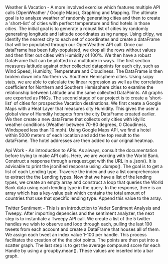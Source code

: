 Weather & Vacation - A more involved exercise which features multiple API calls (OpenWeather / Google Maps), Graphing and Mapping. The ultimate goal is to analyze weather of randomly generating cities and then to create a 'short-list' of cities with perfect temperature and find hotels in those cities. The initial goal is to generate a robust list of cities by randomly generating longitude and latitude cooridnates using numpy. Using citipy, we identify the nearest city to each set of coordinates and create a dataFrame that will be populated through our OpenWeather API call. Once our dataFrame has been fully-populated, we drop all the rows without values and then filter out cities with Humidity of 100%. We then have a robust DataFrame that can be plotted in a multitude in ways. The first section measures latitude against other collected datapoints for each city, such as Wind Speed, Humidity, Temperature and Cloudiness. The DataFrame is then broken down into Northern vs. Southern Hemisphere cities. Using scipy stats, we are able to calculate the linear regression as well as the correlation coefficient for Northern and Southern Hemisphere cities to examine the relationship between Latitude and the same collected DataPoints. All graphs are exported as PNGs. The second stage of our project is to create a 'short-list' of cities for prospective Vacation destinations. We first create a Google Maps with a Heat Layer that measures city Humidity. This gives the user a global view of Humdity hotspots from the city DataFrame created earlier. We then create a new dataFrame that collects only cities with idyllic weather conditions (Weather between 70-80 degrees, 0 Cloudiness, Windspeed less than 10 mph). Using Google Maps API, we find a hotel within 5000 meters of each location and add the top result to the dataFrame. The hotel addresses are then added to our orignal heatmap.

Api Work - An introduction to APIs. As always, consult the documentation before trying to make API calls. Here, we are working with the World Bank. Construct a response through a request.get with the URL in a .json(). It is advisable to print the jsonified response using .dumps(). The goal is to get a list of each Lending type. Traverse the index and use a list comprehension to extract the the Lending types. Now that we have a list of the lending types, we create an empty array and construct a loop that queries the World Bank data using each lending type in the query. In the response, there is an array which has a key-value pair which contains the total amount of countries that use that specific lending type. Append this value to the array.

Twitter Sentiment - This is an introduction to Vader Sentiment Analysis and Tweepy. After importing depencies and the sentiment analyzer, the next step is to instantiate a Tweepy API call. We create a list of the 5 twitter handles we wish to observe and loop through each, pulling the last 100 tweets from each account and create a DataFrame that houses all of them. We assign each tweet an index value 1-100 per handle. This process facilitates the creation of the the plot points. The points are then put into a scatter graph. The last step is to get the average compound score for each Handle by using a groupby.mean(). These values are inserted into a bar graph.


